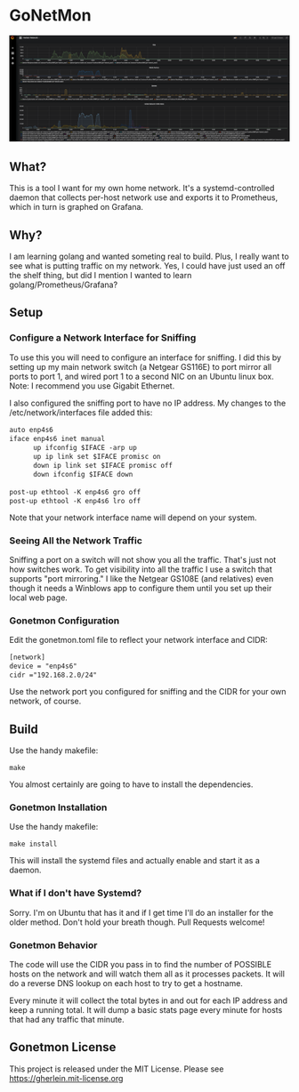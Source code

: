 # GoNetMon

![Grafana Image](/images/grafana.png)

## What?

This is a tool I want for my own home network.  It's a systemd-controlled daemon that collects per-host network use and exports it to Prometheus, which in turn is graphed on Grafana.

## Why?

I am learning golang and wanted someting real to build.  Plus, I
really want to see what is putting traffic on my network.  Yes, I
could have just used an off the shelf thing, but did I mention I
wanted to learn golang/Prometheus/Grafana?

## Setup

### Configure a Network Interface for Sniffing

To use this you will need to configure an interface for sniffing.  I
did this by setting up my main network switch (a Netgear GS116E) to
port mirror all ports to port 1, and wired port 1 to a second NIC on
an Ubuntu linux box.  Note:  I recommend you use Gigabit Ethernet.

I also configured the sniffing port to have no IP address.  My changes
to the /etc/network/interfaces file added this:

```
auto enp4s6
iface enp4s6 inet manual
      up ifconfig $IFACE -arp up
      up ip link set $IFACE promisc on
      down ip link set $IFACE promisc off
      down ifconfig $IFACE down

post-up ethtool -K enp4s6 gro off
post-up ethtool -K enp4s6 lro off
```

Note that your network interface name will depend on your system.

### Seeing All the Network Traffic

Sniffing a port on a switch will not show you all the traffic.  That's just not how switches work.  To get visibility into all the traffic I use a switch that supports "port mirroring."  I like the Netgear GS108E (and relatives) even though it needs a Winblows app to configure them until you set up their local web page.


### Gonetmon Configuration

Edit the gonetmon.toml file to reflect your network interface and CIDR:

```
[network]
device = "enp4s6"
cidr ="192.168.2.0/24"
```
Use the network port you configured for sniffing and the CIDR for your own network, of course.

## Build

Use the handy makefile:

```
make 
```
You almost certainly are going to have to install the dependencies.


### Gonetmon Installation

Use the handy makefile:

```
make install 
```

This will install the systemd files and actually enable and start it as a daemon.

### What if I don't have Systemd?

Sorry.  I'm on Ubuntu that has it and if I get time I'll do an installer for the older method.  Don't hold your breath though.  Pull Requests welcome!

### Gonetmon Behavior

The code will use the CIDR you pass in to find the number of POSSIBLE
hosts on the network and will watch them all as it processes packets.
It will do a reverse DNS lookup on each host to try to get a hostname.

Every minute it will collect the total bytes in and out for each IP
address and keep a running total.  It will dump a basic stats page
every minute for hosts that had any traffic that minute.

##  Gonetmon License

This project is released under the MIT License.  Please see https://gherlein.mit-license.org
